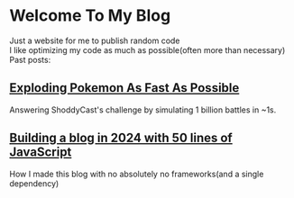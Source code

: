 # Welcome To My Blog
Just a website for me to publish random code  
I like optimizing my code as much as possible(often more than necessary)  
Past posts:  
## [Exploding Pokemon As Fast As Possible](graveler-simulation)
Answering ShoddyCast's challenge by simulating 1 billion battles in ~1s.
## [Building a blog in 2024 with 50 lines of JavaScript](blog-building)
How I made this blog with no absolutely no frameworks(and a single dependency)
